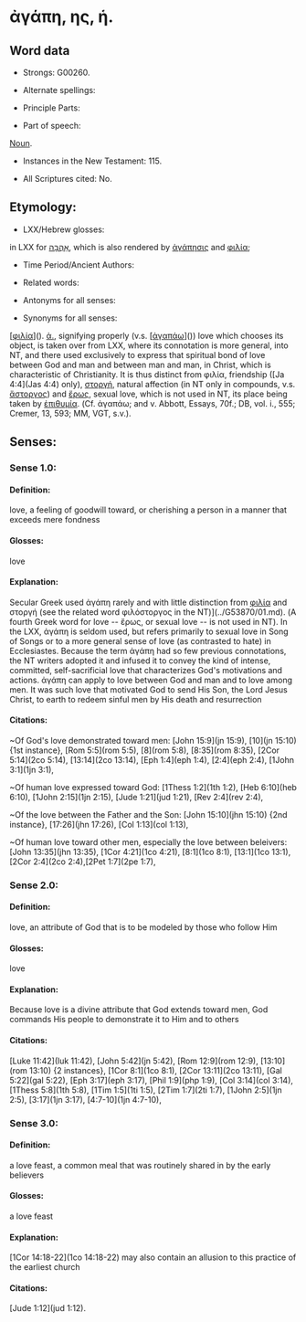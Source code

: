 # ἀγάπη, ης, ἡ.

<!-- Status: S2=NeedsReview -->
<!-- Lexica used for edits: BDAG LN FFM BN LSJM MM   -->

## Word data

* Strongs: G00260.

* Alternate spellings:



* Principle Parts: 


* Part of speech: 

[Noun](http://ugg.readthedocs.io/en/latest/noun.html).

* Instances in the New Testament: 115.

* All Scriptures cited: No.

## Etymology: 


* LXX/Hebrew glosses: 

in LXX for [אַהֲבָה](//en-uhl/H0160), which is also rendered by [ἀγάπησις]() and [φιλία]();

* Time Period/Ancient Authors: 


* Related words: 

* Antonyms for all senses:

* Synonyms for all senses: 

 [[φιλία]()](). [ἀ.](), signifying properly (v.s. [[ἀγαπάω]()]()) love which chooses its object, is taken over from LXX, where its connotation is more general, into NT, and there used exclusively to express that spiritual bond of love between God and man and between man and man, in Christ, which is characteristic of Christianity. It is thus distinct from φιλία, friendship ([Ja 4:4](Jas 4:4) only), [στοργή](), natural affection (in NT only in compounds, v.s. [ἄστοργος]()) and [ἔρως](), sexual love, which is not used in NT, its place being taken by [ἐπιθυμία](). (Cf. ἀγαπάω; and v. Abbott, Essays, 70f.; DB, vol. i., 555; Cremer, 13, 593; MM, VGT, s.v.).

## Senses: 


### Sense  1.0: 

#### Definition: 

love, a feeling of goodwill toward, or cherishing a person in a manner that exceeds mere fondness

#### Glosses: 

love

#### Explanation: 

Secular Greek used ἀγάπη rarely and with little distinction from [φιλία](../G53730/01.md) and στοργή (see the related word φιλόστοργος in the NT)](../G53870/01.md).  (A fourth Greek word for love -- ἔρως, or sexual love -- is not used in NT). In the LXX, ἀγάπη is seldom used, but refers primarily to sexual love in Song of Songs or to a more general sense of love (as contrasted to hate) in Ecclesiastes. Because the term ἀγάπη had so few previous connotations, the NT writers adopted it and infused it to convey the kind of intense, committed, self-sacrificial love that characterizes God's motivations and actions.  ἀγάπη can apply to love between God and man and to love among men. It was such love that motivated God to send His Son, the Lord Jesus Christ, to earth to redeem sinful men by His death and resurrection

#### Citations: 

~Of God's love demonstrated toward men: [John 15:9](jn 15:9), [10](jn 15:10) {1st instance}, [Rom 5:5](rom 5:5), [8](rom 5:8), [8:35](rom 8:35), [2Cor 5:14](2co 5:14), [13:14](2co 13:14), [Eph 1:4](eph 1:4), [2:4](eph 2:4), [1John 3:1](1jn 3:1),

~Of human love expressed toward God:  [1Thess 1:2](1th 1:2), [Heb 6:10](heb 6:10), [1John 2:15](1jn 2:15), [Jude 1:21](jud 1:21), [Rev 2:4](rev 2:4),

~Of the love between the Father and the Son: [John 15:10](jhn 15:10) {2nd instance}, [17:26](jhn 17:26), [Col 1:13](col 1:13),

~Of human love toward other men, especially the love between beleivers: [John 13:35](jhn 13:35), [1Cor 4:21](1co 4:21), [8:1](1co 8:1), [13:1](1co 13:1), [2Cor 2:4](2co 2:4),[2Pet 1:7](2pe 1:7), 

### Sense  2.0: 

#### Definition: 

love, an attribute of God that is to be modeled by those who follow Him

#### Glosses: 

love

#### Explanation: 

Because love is a divine attribute that God extends toward men, God commands His people to demonstrate it to Him and to others 

#### Citations: 

[Luke 11:42](luk 11:42), [John 5:42](jn 5:42), [Rom 12:9](rom 12:9), [13:10](rom 13:10) {2 instances}, [1Cor 8:1](1co 8:1), [2Cor 13:11](2co 13:11), [Gal 5:22](gal 5:22), [Eph 3:17](eph 3:17), [Phil 1:9](php 1:9), [Col 3:14](col 3:14), [1Thess 5:8](1th 5:8), [1Tim 1:5](1ti 1:5), [2Tim 1:7](2ti 1:7), [1John 2:5](1jn 2:5), [3:17](1jn 3:17), [4:7-10](1jn 4:7-10),

### Sense  3.0: 

#### Definition: 

a love feast, a common meal that was routinely shared in by the early believers

#### Glosses: 

a love feast

#### Explanation: 

[1Cor 14:18-22](1co 14:18-22) may also contain an allusion to this practice of the earliest church

#### Citations: 

[Jude 1:12](jud 1:12).